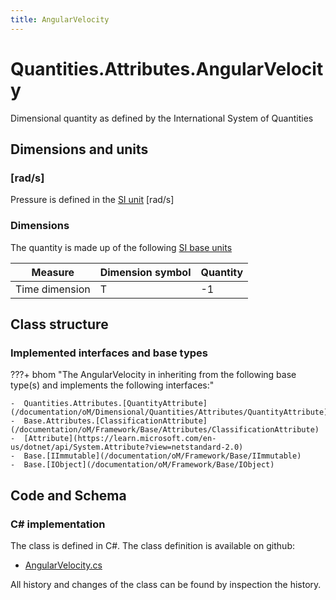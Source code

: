 ```yaml
---
title: AngularVelocity
---
```


# Quantities.Attributes.AngularVelocity

Dimensional quantity as defined by the International System of Quantities

## Dimensions and units

### [rad/s]

Pressure is defined in the [SI unit](https://bhom.xyz/documentation/BHoM_oM/BHoM-Units-conventions/) [rad/s]

### Dimensions

The quantity is made up of the following [SI base units](https://en.wikipedia.org/wiki/SI_base_unit)

| Measure        | Dimension symbol | Quantity |
|------------------|--------|----------|
| Time dimension |  T  |-1  |


## Class structure

### Implemented interfaces and base types

???+ bhom "The AngularVelocity in inheriting from the following base type(s) and implements the following interfaces:"

    -  Quantities.Attributes.[QuantityAttribute](/documentation/oM/Dimensional/Quantities/Attributes/QuantityAttribute)
    -  Base.Attributes.[ClassificationAttribute](/documentation/oM/Framework/Base/Attributes/ClassificationAttribute)
    -  [Attribute](https://learn.microsoft.com/en-us/dotnet/api/System.Attribute?view=netstandard-2.0)
    -  Base.[IImmutable](/documentation/oM/Framework/Base/IImmutable)
    -  Base.[IObject](/documentation/oM/Framework/Base/IObject)




## Code and Schema

### C# implementation

The class is defined in C#. The class definition is available on github:

- [AngularVelocity.cs](https://github.com/BHoM/BHoM/blob/develop/Quantities_oM/Attributes\AngularVelocity.cs)

All history and changes of the class can be found by inspection the history.
